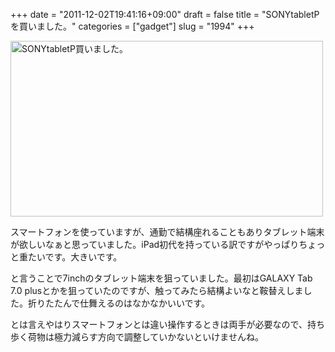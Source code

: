 +++
date = "2011-12-02T19:41:16+09:00"
draft = false
title = "SONYtabletPを買いました。"
categories = ["gadget"]
slug = "1994"
+++

<p><a title="SONYtabletP買いました。 by けるる, on Flickr" href="https://www.flickr.com/photos/keruru/6439786431/"><img src="https://farm8.staticflickr.com/7154/6439786431_0da3561b83.jpg" alt="SONYtabletP買いました。" width="500" height="281" /></a></p>
<p>スマートフォンを使っていますが、通勤で結構座れることもありタブレット端末が欲しいなぁと思っていました。iPad初代を持っている訳ですがやっぱりちょっと重たいです。大きいです。</p>
<p>と言うことで7inchのタブレット端末を狙っていました。最初はGALAXY Tab 7.0 plusとかを狙っていたのですが、触ってみたら結構よいなと鞍替えしました。折りたたんで仕舞えるのはなかなかいいです。</p>
<p>とは言えやはりスマートフォンとは違い操作するときは両手が必要なので、持ち歩く荷物は極力減らす方向で調整していかないといけませんね。</p>
